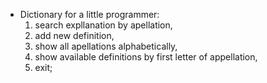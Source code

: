 - Dictionary for a little programmer:
    1) search expllanation by apellation,
    2) add new definition,
    3) show all apellations alphabetically,
    4) show available definitions by first letter of appellation,
    5) exit;
